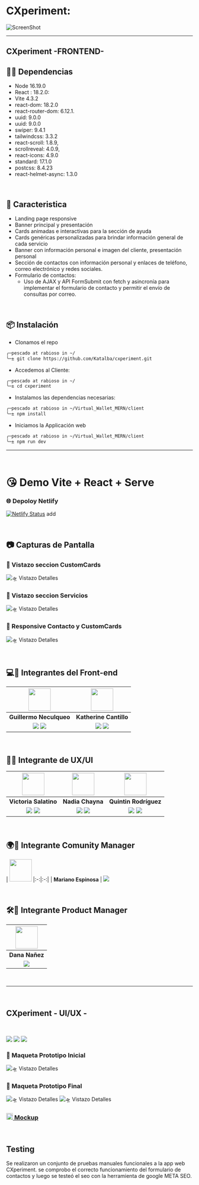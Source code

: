 #  CXperiment:

![ScreenShot](https://res.cloudinary.com/dpiwmbsog/image/upload/v1687479824/consultora/home_phwpkf.png)

***
## CXperiment -FRONTEND- 

## 👨‍💻 Dependencias
* Node 16.19.0
* React : 18.2.0:
* Vite 4.3.2
* react-dom: 18.2.0
* react-router-dom: 6.12.1.
* uuid:  9.0.0
* uuid: 9.0.0
* swiper: 9.4.1
* tailwindcss: 3.3.2
* react-scroll: 1.8.9,
* scrollreveal: 4.0.9,
* react-icons: 4.9.0
* standard: 17.1.0
* postcss: 8.4.23
* react-helmet-async: 1.3.0

</br>

## 🚀 Caracteristica
* Landing page responsive
* Banner principal y presentación
* Cards animadas e interactivas para la sección de ayuda
* Cards genéricas personalizadas para brindar información general de cada servicio
* Banner con información personal e imagen del cliente, presentación personal
* Sección de contactos con información personal y enlaces de teléfono, correo electrónico y redes sociales.
* Formulario de contactos:
  * Uso de AJAX y API FormSubmit con fetch y asincronía para implementar el formulario de contacto y permitir el envío de consultas por correo.

</br>

## 📦 Instalación
  * Clonamos el repo 
  ```bash
  ╭─pescado at rabioso in ~/
  ╰─± git clone https://github.com/Katalba/cxperiment.git
  ```
  * Accedemos al Cliente:
  ```bash
  ╭─pescado at rabioso in ~/
  ╰─± cd cxperiment
  ```
  * Instalamos las dependencias necesarias:
  ```bash
  ╭─pescado at rabioso in ~/Virtual_Wallet_MERN/client
  ╰─± npm install
  ```
  * Iniciamos la Applicación web
  ```bash
  ╭─pescado at rabioso in ~/Virtual_Wallet_MERN/client
  ╰─± npm run dev
  ```  

***

<br>  

# 😘 Demo Vite + React + Serve
### 🌐 Depoloy Netlify
[![Netlify Status](https://api.netlify.com/api/v1/badges/ee58f5f6-e852-47c0-b010-bc7d5dc9c88a/deploy-status)](https://app.netlify.com/sites/zippy-hotteok-06766e/deploys)
add

</br>

## 📷 Capturas de Pantalla
### 🥰 Vistazo seccion CustomCards
![🛸 Vistazo Detalles](https://res.cloudinary.com/dpiwmbsog/image/upload/v1687479839/consultora/customers-desktop_svfwpy.png "cuwstom cards")

### 🥰 Vistazo seccion Servicios
![🛸 Vistazo Detalles](https://res.cloudinary.com/dpiwmbsog/image/upload/v1687479822/consultora/servicios-desktop_l0cxqy.png "seccion services")

### 🥰 Responsive Contacto y CustomCards
![🛸 Vistazo Detalles](https://res.cloudinary.com/dpiwmbsog/image/upload/v1687479824/consultora/vista_movil_htjmzu.png "home")


</br>

## 💻🎨 Integrantes del Front-end

| <img src="https://res.cloudinary.com/dpiwmbsog/image/upload/v1686264426/PERFIL_GENERAL_hbngdm.jpg" height=60>| <img src="https://firebasestorage.googleapis.com/v0/b/cxperiment.appspot.com/o/cv.jpg?alt=media&token=e37ff2df-6858-464f-90ed-bd9d4ce69d6c" height=60>|
|:-:|:-:|
| **Guillermo Neculqueo**| **Katherine Cantillo**|
| <a href="https://github.com/guillenec"><img src="https://img.shields.io/badge/github-%23121011.svg?&style=for-the-badge&logo=github&logoColor=white"/></a> <a href="https://www.linkedin.com/in/guillermo-agust%C3%ADn-neculqueo-57932b196/"><img src="https://img.shields.io/badge/linkedin%20-%230077B5.svg?&style=for-the-badge&logo=linkedin&logoColor=white"/></a> | <a href="https://github.com/Katalba"><img src="https://img.shields.io/badge/github-%23121011.svg?&style=for-the-badge&logo=github&logoColor=white"/></a> <a href="https://www.linkedin.com/in/katalbawebdesign/"><img src="https://img.shields.io/badge/linkedin%20-%230077B5.svg?&style=for-the-badge&logo=linkedin&logoColor=white"/></a> |


</br>

## 🎨🌈 Integrante de UX/UI
| <img src="https://media.licdn.com/dms/image/D4D03AQFspW9SiAZ_cA/profile-displayphoto-shrink_800_800/0/1687898087634?e=1693440000&v=beta&t=wdzrRDMJUSyOAg_h61OzDHvkJuFNeayEAZ1sMYeBK1k" height=60>| <img src="https://media.licdn.com/dms/image/C4E03AQFRIQHSXTkkNA/profile-displayphoto-shrink_800_800/0/1633501315304?e=1693440000&v=beta&t=wrz9Mq-gTkWWPDonTp50HUO3D-1DYb6OwqFzNMNjhfw" height=60>| <img src="https://media.licdn.com/dms/image/D4E35AQGyo1NQEmEQNg/profile-framedphoto-shrink_800_800/0/1677878741783?e=1688515200&v=beta&t=KqLipd5Xs6qXstiUDOY7JeuFBswEzcFjHqWcVYVl7_c" height=60>|
|:-:|:-:|:-:|
| **Victoria Salatino**| **Nadia Chayna**| **Quintin Rodríguez** |
| <a href="https://www.behance.net/vickysalatino"><img src="https://img.shields.io/badge/Behance-0054F7?style=for-the-badge&logo=behance&logoColor=white"/></a> <a href="https://www.linkedin.com/in/victoriasalatino"><img src="https://img.shields.io/badge/linkedin%20-%230077B5.svg?&style=for-the-badge&logo=linkedin&logoColor=white"/></a> | <a href="https://nadiachayna.github.io/portfolio/"><img src="https://img.shields.io/badge/github-%23121011.svg?&style=for-the-badge&logo=github&logoColor=white"/></a> <a href="https://www.linkedin.com/in/nadiachayna/?originalSubdomain=pe"><img src="https://img.shields.io/badge/linkedin%20-%230077B5.svg?&style=for-the-badge&logo=linkedin&logoColor=white"/></a> | <a href="https://www.behance.net/quintnrodrguez"><img src="https://img.shields.io/badge/Behance-0054F7?style=for-the-badge&logo=behance&logoColor=white"/></a> <a href="https://www.linkedin.com/in/quintinrodriguezt/"><img src="https://img.shields.io/badge/linkedin%20-%230077B5.svg?&style=for-the-badge&logo=linkedin&logoColor=white"/></a> |

</br>

## 🌍📣 Integrante Comunity Manager
| <img src="https://media.licdn.com/dms/image/D4D35AQHdEWdD-2csIA/profile-framedphoto-shrink_800_800/0/1680982501711?e=1688608800&v=beta&t=NrXAd1HDMDFvsqz_5U-G3UmbF7_koaeJbceo-I-779U" width=60>
|:-:|:-:|
| **Mariano Espinosa**
| <a href="https://www.linkedin.com/in/mariano-espinosa28/"><img src="https://img.shields.io/badge/linkedin%20-%230077B5.svg?&style=for-the-badge&logo=linkedin&logoColor=white"/></a>

</br>

## 🛠️💼 Integrante Product Manager
| <img src="https://media.licdn.com/dms/image/C4E03AQHiZJ3FtiJXcg/profile-displayphoto-shrink_800_800/0/1664293927619?e=1693440000&v=beta&t=58jEZkZtYwsAyOmpA9rph6DjBuzlv_Ds6h9zEe0duUk" width=60>|
|:-:|
| **Dana Nañez** |
|  <a href="https://www.linkedin.com/in/danananez/"><img src="https://img.shields.io/badge/linkedin%20-%230077B5.svg?&style=for-the-badge&logo=linkedin&logoColor=white"/></a> |

</br>

***

</br>

## CXperiment - UI/UX -

</br>

<a href="Link project Figma"><img src="https://img.shields.io/badge/Figma-%23F24E1E.svg?style=for-the-badge&logo=Figma&logoColor=white"/></a> <a href="Lin almacenamiento Cloud"><img src="https://img.shields.io/badge/Cloudinary-%231563FF.svg?&style=for-the-badge&logo=google-cloud&logoColor=white"/></a>  <a href="Link behance"><img src="https://img.shields.io/badge/Behance-0054F7?style=for-the-badge&logo=behance&logoColor=white"/></a> 

### 🎨 Maqueta Prototipo Inicial 
![🛸 Vistazo Detalles](https://res.cloudinary.com/dpiwmbsog/image/upload/v1687911003/consultora/mack123_ui5aoe.png "dieño maquetado inicial")

### 🎨 Maqueta Prototipo Final
![🛸 Vistazo Detalles](https://res.cloudinary.com/dpiwmbsog/image/upload/v1687910553/consultora/superiorMakup1_gx0ncl.png "dieño maquetado final")
![🛸 Vistazo Detalles](https://res.cloudinary.com/dpiwmbsog/image/upload/v1687910556/consultora/makup-front2_x5v6el.png "dieño maquetado final")

### <a href="https://www.figma.com/file/GhpuaHSsS2nCRGXN9s3yVf/CXperiment-Figma?node-id=393%3A326&mode=dev"><img height="18px" src="https://img.icons8.com/color/344/figma--v1.png"/> Mockup</a>


</br>

## Testing
Se realizaron un conjunto de pruebas manuales funcionales a la app web CXperiment. se comprobo el correcto funcionamiento del formulario de contactos y luego se testeó el seo con la herramienta de google META SEO.
  

